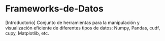 # Frameworks-de-Datos
[Introductorio] Conjunto de herramientas para la manipulación y visualización eficiente de diferentes tipos de datos: Numpy, Pandas, cudf, cupy, Matplotlib, etc.
